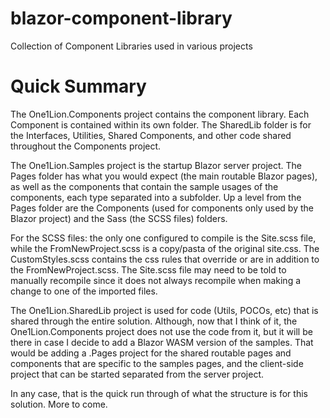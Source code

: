 # blazor-component-library
Collection of Component Libraries used in various projects

# Quick Summary
The One1Lion.Components project contains the component library.  Each Component is contained within its own folder.  The SharedLib folder is for the Interfaces, Utilities, Shared Components, and other code shared throughout the Components project.  

The One1Lion.Samples project is the startup Blazor server project.  The Pages folder has what you would expect (the main routable Blazor pages), as well as the components that contain the sample usages of the components, each type separated into a subfolder.  Up a level from the Pages folder are the Components (used for components only used by the Blazor project) and the Sass (the SCSS files) folders.  

For the SCSS files: the only one configured to compile is the Site.scss file, while the FromNewProject.scss is a copy/pasta of the original site.css.  The CustomStyles.scss contains the css rules that override or are in addition to the FromNewProject.scss.  The Site.scss file may need to be told to manually recompile since it does not always recompile when making a change to one of the imported files.  

The One1Lion.SharedLib project is used for code (Utils, POCOs, etc) that is shared through the entire solution.  Although, now that I think of it, the One1Lion.Components project does not use the code from it, but it will be there in case I decide to add a Blazor WASM version of the samples.  That would be adding a .Pages project for the shared routable pages and components that are specific to the samples pages, and the client-side project that can be started separated from the server project.

In any case, that is the quick run through of what the structure is for this solution.  More to come.
